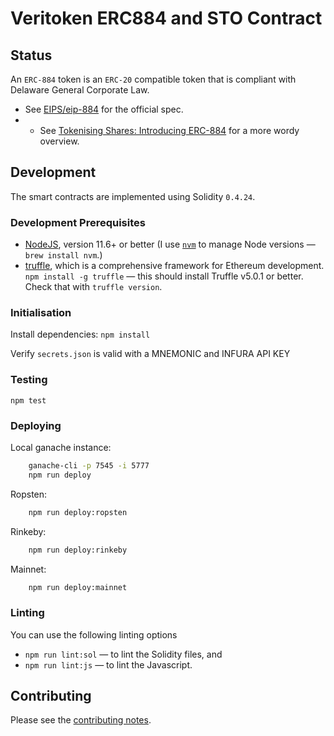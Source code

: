 # Veritoken ERC884 and STO Contract

## Status

An `ERC-884` token is an `ERC-20` compatible token that is compliant with Delaware General Corporate Law.

- See [EIPS/eip-884](https://github.com/ethereum/EIPs/blob/master/EIPS/eip-884.md) for the official spec.
- - See [Tokenising Shares: Introducing ERC-884](https://medium.com/coinmonks/tokenising-shares-introducing-erc-884-cc491258e413) for a more wordy overview.

## Development

The smart contracts are implemented using Solidity `0.4.24`.

### Development Prerequisites

- [NodeJS](htps://nodejs.org), version 11.6+ or better (I use [`nvm`](https://github.com/creationix/nvm) to manage Node versions — `brew install nvm`.)
- [truffle](http://truffleframework.com/), which is a comprehensive framework for Ethereum development. `npm install -g truffle` — this should install Truffle v5.0.1 or better. Check that with `truffle version`.

### Initialisation

Install dependencies:
`npm install`

Verify `secrets.json` is valid with a MNEMONIC and INFURA API KEY

### Testing

    npm test

### Deploying

Local ganache instance:

```sh
    ganache-cli -p 7545 -i 5777
    npm run deploy
```

Ropsten:

```sh
    npm run deploy:ropsten
```

Rinkeby:

```sh
    npm run deploy:rinkeby
```

Mainnet:

```sh
    npm run deploy:mainnet
```

### Linting

You can use the following linting options

- `npm run lint:sol` — to lint the Solidity files, and
- `npm run lint:js` — to lint the Javascript.

## Contributing

Please see the [contributing notes](CONTRIBUTING.md).
